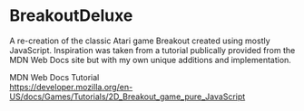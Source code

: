 # BreakoutDeluxe
A re-creation of the classic Atari game Breakout created using mostly JavaScript. Inspiration was taken from a tutorial publically provided from the MDN Web Docs site but with my own unique additions and implementation.

MDN Web Docs Tutorial<br/>
https://developer.mozilla.org/en-US/docs/Games/Tutorials/2D_Breakout_game_pure_JavaScript
